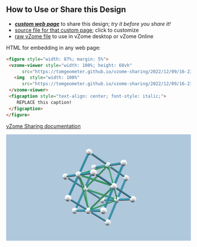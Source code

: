 
## How to Use or Share this Design

 - [***custom web page***][post] to share this design; *try it before you share it!*
 - [source file for that custom page][source]; click to customize
 - [raw vZome file][raw] to use in vZome desktop or vZome Online
 
 HTML for embedding in any web page:
 ```html
<figure style="width: 87%; margin: 5%">
  <vzome-viewer style="width: 100%; height: 60vh"
       src="https://tomgeometer.github.io/vzome-sharing/2022/12/09/16-23-56-OctahedronScaf/OctahedronScaf.vZome" >
    <img  style="width: 100%"
       src="https://tomgeometer.github.io/vzome-sharing/2022/12/09/16-23-56-OctahedronScaf/OctahedronScaf.png" >
  </vzome-viewer>
  <figcaption style="text-align: center; font-style: italic;">
     REPLACE this caption!
  </figcaption>
</figure>
 ```

[vZome Sharing documentation](https://vzome.github.io/vzome/sharing.html#how-it-works)

![Image](<OctahedronScaf.png>)


[post]: <https://tomgeometer.github.io/vzome-sharing/2022/12/09/OctahedronScaf-16-23-56.html>
[source]: <https://github.com/tomgeometer/vzome-sharing/edit/main/_posts/2022-12-09-OctahedronScaf-16-23-56.md>
[raw]: <https://raw.githubusercontent.com/tomgeometer/vzome-sharing/main/2022/12/09/16-23-56-OctahedronScaf/OctahedronScaf.vZome>